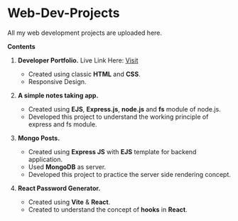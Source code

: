 # Web-Dev-Projects
All my web development projects are uploaded here.

**Contents**
1. **Developer Portfolio.** Live Link Here: [Visit](https://developer-portfolio-sample1.netlify.app/)
   - Created using classic **HTML** and **CSS**.
   - Responsive Design.

2. **A simple notes taking app.**
   - Created using **EJS**, **Express.js**, **node.js** and **fs** module of node.js.
   - Developed this project to understand the working principle of express and fs module.

3. **Mongo Posts.**
   - Created using **Express JS** with **EJS** template for backend application.
   - Used **MongoDB** as server.
   - Developed this project to practice the server side rendering concept.
  
4. **React Password Generator.**
   - Created using **Vite** & **React**.
   - Created to understand the concept of **hooks** in **React**.
